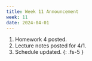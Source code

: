 ```yaml
---
title: Week 11 Announcement
week: 11
date: 2024-04-01
---
```

1. Homework 4 posted.
1. Lecture notes posted for 4/1.
1. Schedule updated.
{: .fs-5 }
